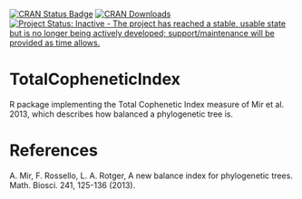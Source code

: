 <!--[![Build Status](https://travis-ci.org/ms609/TreeSearch.svg?branch=master)](https://travis-ci.org/ms609/TreeSearch)
[![codecov](https://codecov.io/gh/ms609/tci/branch/master/graph/badge.svg)](https://codecov.io/gh/ms609/TreeSearch)-->
[![CRAN Status Badge](http://www.r-pkg.org/badges/version/TotalCopheneticIndex)](https://cran.r-project.org/package=TotalCopheneticIndex)
[![CRAN Downloads](http://cranlogs.r-pkg.org/badges/TotalCopheneticIndex)](https://cran.r-project.org/package=TotalCopheneticIndex)<!--
[![Research software impact](http://depsy.org/api/package/cran/TotalCopheneticIndex/badge.svg)](http://depsy.org/package/r/TotalCopheneticIndex)-->
[![Project Status: Inactive - The project has reached a stable, usable state but is no longer being actively developed; support/maintenance will be provided as time allows.](http://www.repostatus.org/badges/latest/inactive.svg)](http://www.repostatus.org/#inactive)

# TotalCopheneticIndex
R package implementing the Total Cophenetic Index measure of Mir et al. 2013, which describes how balanced a phylogenetic tree is.

# References

 A. Mir, F. Rossello, L. A. Rotger, A new balance index for phylogenetic trees.
  Math. Biosci. 241, 125-136 (2013).
